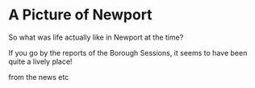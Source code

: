 # A Picture of Newport

So what was life actually like in Newport at the time?

If you go by the reports of the Borough Sessions, it seems to have been quite a lively place!


from the news etc


